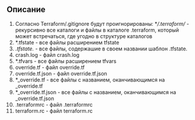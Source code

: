 ## Описание

1. Согласно Terraform/.gitignore будут проигнорированы:
**/.terraform/*  	    - рекурсивно все каталоги и файлы в каталоге .terraform, который может встречаться, где 
						угодно в структуре каталогов
2. *.tfstate            - все файлы расширением tfstate
3. *.tfstate.*          - все файлы, содержашие в своем названии шаблон .tfstate.
4. crash.log            - файл crash.log
5. *.tfvars             - все файлы расширением tfvars
6. override.tf          - файл override.tf
7. override.tf.json     - файл override.tf.json
8. *_override.tf        - все файлы с названием, оканчивающимся на _override.tf
9. *_override.tf.json   - все файлы с названием, оканчивающимся на _override.tf.json
10. .terraformrc        - файл .terraformrc
11. terraform.rc        - файл terraform.rc